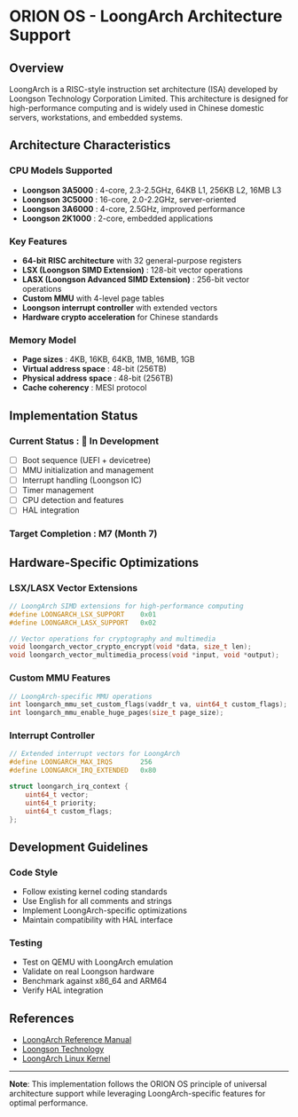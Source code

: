 # ORION OS - LoongArch Architecture Support

## Overview

LoongArch is a RISC-style instruction set architecture (ISA) developed by Loongson Technology Corporation Limited. This architecture is designed for high-performance computing and is widely used in Chinese domestic servers, workstations, and embedded systems.

## Architecture Characteristics

### **CPU Models Supported**
- **Loongson 3A5000** : 4-core, 2.3-2.5GHz, 64KB L1, 256KB L2, 16MB L3
- **Loongson 3C5000** : 16-core, 2.0-2.2GHz, server-oriented
- **Loongson 3A6000** : 4-core, 2.5GHz, improved performance
- **Loongson 2K1000** : 2-core, embedded applications

### **Key Features**
- **64-bit RISC architecture** with 32 general-purpose registers
- **LSX (Loongson SIMD Extension)** : 128-bit vector operations
- **LASX (Loongson Advanced SIMD Extension)** : 256-bit vector operations
- **Custom MMU** with 4-level page tables
- **Loongson interrupt controller** with extended vectors
- **Hardware crypto acceleration** for Chinese standards

### **Memory Model**
- **Page sizes** : 4KB, 16KB, 64KB, 1MB, 16MB, 1GB
- **Virtual address space** : 48-bit (256TB)
- **Physical address space** : 48-bit (256TB)
- **Cache coherency** : MESI protocol

## Implementation Status

### **Current Status** : 🚧 In Development
- [ ] Boot sequence (UEFI + devicetree)
- [ ] MMU initialization and management
- [ ] Interrupt handling (Loongson IC)
- [ ] Timer management
- [ ] CPU detection and features
- [ ] HAL integration

### **Target Completion** : M7 (Month 7)

## Hardware-Specific Optimizations

### **LSX/LASX Vector Extensions**
```c
// LoongArch SIMD extensions for high-performance computing
#define LOONGARCH_LSX_SUPPORT    0x01
#define LOONGARCH_LASX_SUPPORT   0x02

// Vector operations for cryptography and multimedia
void loongarch_vector_crypto_encrypt(void *data, size_t len);
void loongarch_vector_multimedia_process(void *input, void *output);
```

### **Custom MMU Features**
```c
// LoongArch-specific MMU operations
int loongarch_mmu_set_custom_flags(vaddr_t va, uint64_t custom_flags);
int loongarch_mmu_enable_huge_pages(size_t page_size);
```

### **Interrupt Controller**
```c
// Extended interrupt vectors for LoongArch
#define LOONGARCH_MAX_IRQS       256
#define LOONGARCH_IRQ_EXTENDED   0x80

struct loongarch_irq_context {
    uint64_t vector;
    uint64_t priority;
    uint64_t custom_flags;
};
```

## Development Guidelines

### **Code Style**
- Follow existing kernel coding standards
- Use English for all comments and strings
- Implement LoongArch-specific optimizations
- Maintain compatibility with HAL interface

### **Testing**
- Test on QEMU with LoongArch emulation
- Validate on real Loongson hardware
- Benchmark against x86_64 and ARM64
- Verify HAL integration

## References

- [LoongArch Reference Manual](https://loongson.github.io/LoongArch-Documentation/)
- [Loongson Technology](https://www.loongson.cn/)
- [LoongArch Linux Kernel](https://github.com/loongson/linux)

---

**Note**: This implementation follows the ORION OS principle of universal architecture support while leveraging LoongArch-specific features for optimal performance.
